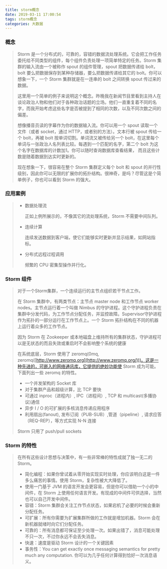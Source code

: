 ```yaml
---
title: storm概念
date: 2019-03-11 17:00:54
tags: storm概念
categories: 大数据
---
```


### 概念

> Storm 是一个分布式的，可靠的，容错的数据流处理系统。它会把工作任务委托给不同类型的组件，每个组件负责处理一项简单特定的任务。Storm 集群的输入流由一个被称作 spout 的组件管理，spout 把数据传递给 bolt， bolt 要么把数据保存到某种存储器，要么把数据传递给其它的 bolt。你可以想象一下，一个 Storm 集群就是在一连串的 bolt 之间转换 spout 传过来的数据。
>
> 这里用一个简单的例子来说明这个概念。昨晚我在新闻节目里看到主持人在谈论政治人物和他们对于各种政治话题的立场。他们一直重复着不同的名字，而我开始考虑这些名字是否被提到了相同的次数，以及不同次数之间的偏差。
>
> 想像播音员读的字幕作为你的数据输入流。你可以用一个 spout 读取一个文件（或者 socket，通过 HTTP，或者别的方法）。文本行被 spout 传给一个 bolt，再被 bolt 按单词切割。单词流又被传给另一个 bolt，在这里每个单词与一张政治人名列表比较。每遇到一个匹配的名字，第二个 bolt 为这个名字在数据库的计数加1。你可以随时查询数据库查看结果， 而且这些计数是随着数据到达实时更新的。
>
> 现在想象一下，很容易在整个 Storm 集群定义每个 bolt 和 spout 的并行性级别，因此你可以无限的扩展你的拓扑结构。很神奇，是吗？尽管这是个简单例子，你也可以看到 Storm 的强大。



### 应用案例

> * 数据处理流
>
>   正如上例所展示的，不像其它的流处理系统，Storm 不需要中间队列。
>
> * 连续计算
>
>   连续发送数据到客户端，使它们能够实时更新并显示结果，如网站指标。
>
> * 分布式远程过程调用
>
>   频繁的 CPU 密集型操作并行化。



### Storm 组件

> 对于一个Storm集群，一个连续运行的主节点组织若干节点工作。
>
> 在 Storm 集群中，有两类节点：主节点 master node 和工作节点 worker nodes。主节点运行着一个叫做 Nimbus 的守护进程。这个守护进程负责在集群中分发代码，为工作节点分配任务，并监控故障。Supervisor守护进程作为拓扑的一部分运行在工作节点上。一个 Storm 拓扑结构在不同的机器上运行着众多的工作节点。
>
> 因为 Storm 在 Zookeeper 或本地磁盘上维持所有的集群状态，守护进程可以是无状态的而且失效或重启时不会影响整个系统的健康
>
> 在系统底层，Storm 使用了 zeromq(0mq, zeromq([http://www.zeromq.org](http://www.zeromq.org/)))。这是一种先进的，可嵌入的网络通讯库，它提供的绝妙功能使 Storm 成为可能。下面列出一些 zeromq 的特性。
>
> - 一个并发架构的 Socket 库
> - 对于集群产品和超级计算，比 TCP 要快
> - 可通过 inproc（进程内）, IPC（进程间）, TCP 和 multicast(多播协议)通信
> - 异步 I / O 的可扩展的多核消息传递应用程序
> - 利用扇出(fanout), 发布订阅（PUB-SUB）,管道（pipeline）, 请求应答（REQ-REP），等方式实现 N-N 连接
>
> Storm 只用了 push/pull sockets



### Storm 的特性

> 在所有这些设计思想与决策中，有一些非常棒的特性成就了独一无二的 Storm。
>
> - 简化编程：如果你曾试着从零开始实现实时处理，你应该明白这是一件多么痛苦的事情。使用 Storm，复杂性被大大降低了。
> - 使用一门基于 JVM 的语言开发会更容易，但是你可以借助一个小的中间件，在 Storm 上使用任何语言开发。有现成的中间件可供选择，当然也可以自己开发中间件。
> - 容错：Storm 集群会关注工作节点状态，如果宕机了必要的时候会重新分配任务。
> - 可扩展：所有你需要为扩展集群所做的工作就是增加机器。Storm 会在新机器就绪时向它们分配任务。
> - 可靠的：所有消息都可保证至少处理一次。如果出错了，消息可能处理不只一次，不过你永远不会丢失消息。
> - 快速：速度是驱动 Storm 设计的一个关键因素
> - 事务性：You can get exactly once messaging semantics for pretty much any computation. 你可以为几乎任何计算得到恰好一次消息语义。